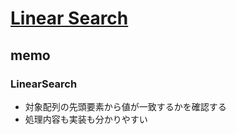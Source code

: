 # [Linear Search](https://github.com/trekhleb/javascript-algorithms/tree/master/src/algorithms/search/linear-search)

## memo

### LinearSearch

- 対象配列の先頭要素から値が一致するかを確認する
- 処理内容も実装も分かりやすい
